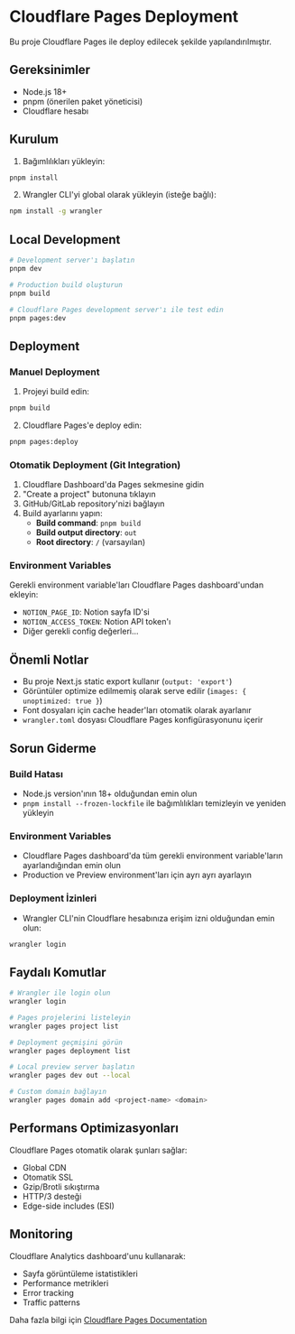 # Cloudflare Pages Deployment

Bu proje Cloudflare Pages ile deploy edilecek şekilde yapılandırılmıştır.

## Gereksinimler

- Node.js 18+ 
- pnpm (önerilen paket yöneticisi)
- Cloudflare hesabı

## Kurulum

1. Bağımlılıkları yükleyin:
```bash
pnpm install
```

2. Wrangler CLI'yi global olarak yükleyin (isteğe bağlı):
```bash
npm install -g wrangler
```

## Local Development

```bash
# Development server'ı başlatın
pnpm dev

# Production build oluşturun
pnpm build

# Cloudflare Pages development server'ı ile test edin
pnpm pages:dev
```

## Deployment

### Manuel Deployment

1. Projeyi build edin:
```bash
pnpm build
```

2. Cloudflare Pages'e deploy edin:
```bash
pnpm pages:deploy
```

### Otomatik Deployment (Git Integration)

1. Cloudflare Dashboard'da Pages sekmesine gidin
2. "Create a project" butonuna tıklayın
3. GitHub/GitLab repository'nizi bağlayın
4. Build ayarlarını yapın:
   - **Build command**: `pnpm build`
   - **Build output directory**: `out`
   - **Root directory**: `/` (varsayılan)

### Environment Variables

Gerekli environment variable'ları Cloudflare Pages dashboard'undan ekleyin:

- `NOTION_PAGE_ID`: Notion sayfa ID'si
- `NOTION_ACCESS_TOKEN`: Notion API token'ı
- Diğer gerekli config değerleri...

## Önemli Notlar

- Bu proje Next.js static export kullanır (`output: 'export'`)
- Görüntüler optimize edilmemiş olarak serve edilir (`images: { unoptimized: true }`)
- Font dosyaları için cache header'ları otomatik olarak ayarlanır
- `wrangler.toml` dosyası Cloudflare Pages konfigürasyonunu içerir

## Sorun Giderme

### Build Hatası
- Node.js version'ının 18+ olduğundan emin olun
- `pnpm install --frozen-lockfile` ile bağımlılıkları temizleyin ve yeniden yükleyin

### Environment Variables
- Cloudflare Pages dashboard'da tüm gerekli environment variable'ların ayarlandığından emin olun
- Production ve Preview environment'ları için ayrı ayrı ayarlayın

### Deployment İzinleri
- Wrangler CLI'nin Cloudflare hesabınıza erişim izni olduğundan emin olun:
```bash
wrangler login
```

## Faydalı Komutlar

```bash
# Wrangler ile login olun
wrangler login

# Pages projelerini listeleyin
wrangler pages project list

# Deployment geçmişini görün
wrangler pages deployment list

# Local preview server başlatın
wrangler pages dev out --local

# Custom domain bağlayın
wrangler pages domain add <project-name> <domain>
```

## Performans Optimizasyonları

Cloudflare Pages otomatik olarak şunları sağlar:
- Global CDN
- Otomatik SSL
- Gzip/Brotli sıkıştırma
- HTTP/3 desteği
- Edge-side includes (ESI)

## Monitoring

Cloudflare Analytics dashboard'unu kullanarak:
- Sayfa görüntüleme istatistikleri
- Performance metrikleri
- Error tracking
- Traffic patterns

Daha fazla bilgi için [Cloudflare Pages Documentation](https://developers.cloudflare.com/pages/)